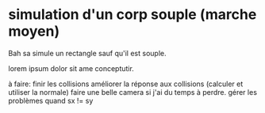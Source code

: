 # simulation d'un corp souple (marche moyen)

Bah sa simule un rectangle sauf qu'il est souple.

lorem ipsum dolor sit ame conceptutir.

à faire:
  finir les collisions
  améliorer la réponse aux collisions (calculer et utiliser la normale)
  faire une belle camera si j'ai du temps à perdre.
  gérer les problèmes quand sx != sy
